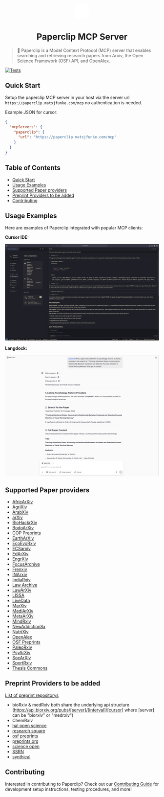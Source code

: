 <div align="center">
  <img src="assets/paperclip.svg" alt="Paperclip Logo" width="48" height="48">
  
  # Paperclip MCP Server
</div>

> 📎 Paperclip is a Model Context Protocol (MCP) server that enables searching and retrieving research papers from Arxiv, the Open Science Framework (OSF) API, and OpenAlex.

[![Tests](https://github.com/matsjfunke/paperclip/actions/workflows/tests.yml/badge.svg?branch=main)](https://github.com/matsjfunke/paperclip/actions/workflows/tests.yml)

## Quick Start

Setup the paperclip MCP server in your host via the server url `https://paperclip.matsjfunke.com/mcp` no authentication is needed.

Example JSON for cursor:

```json
{
  "mcpServers": {
    "paperclip": {
      "url": "https://paperclip.matsjfunke.com/mcp"
    }
  }
}
```

## Table of Contents

- [Quick Start](#quick-start)
- [Usage Examples](#usage-examples)
- [Supported Paper providers](#supported-paper-providers)
- [Preprint Providers to be added](#preprint-providers-to-be-added)
- [Contributing](#contributing)

## Usage Examples

Here are examples of Paperclip integrated with popular MCP clients:

**Cursor IDE:**

![Paperclip integration with Cursor](assets/cursor-usage.png)

**Langdock:**

![Paperclip integration with Langdock](assets/langdock-usage.png)

## Supported Paper providers

- [AfricArXiv](https://africarxiv.org)
- [AgriXiv](https://agrirxiv.org)
- [ArabXiv](https://arabixiv.org)
- [arXiv](https://arxiv.org)
- [BioHackrXiv](http://guide.biohackrxiv.org/about.html)
- [BodoArXiv](https://bodoarxiv.wordpress.com)
- [COP Preprints](https://www.collegeofphlebology.com)
- [EarthArXiv](https://eartharxiv.org)
- [EcoEvoRxiv](https://www.ecoevorxiv.com)
- [ECSarxiv](https://ecsarxiv.org)
- [EdArXiv](https://edarxiv.org)
- [EngrXiv](https://engrxiv.org)
- [FocusArchive](https://osf.io/preprints/focusarchive)
- [Frenxiv](https://frenxiv.org)
- [INArxiv](https://rinarxiv.lipi.go.id)
- [IndiaRxiv](https://osf.io/preprints/indiarxiv)
- [Law Archive](https://library.law.yale.edu/research/law-archive)
- [LawArXiv](https://osf.io/preprints/lawarxiv)
- [LISSA](https://osf.io/preprints/lissa)
- [LiveData](https://osf.io/preprints/livedata)
- [MarXiv](https://osf.io/preprints/marxiv)
- [MediArXiv](https://mediarxiv.com)
- [MetaArXiv](https://osf.io/preprints/metaarxiv)
- [MindRxiv](https://osf.io/preprints/mindrxiv)
- [NewAddictionSx](https://osf.io/preprints/newaddictionsx)
- [NutriXiv](https://niblunc.org)
- [OpenAlex](https://openalex.org)
- [OSF Preprints](https://osf.io/preprints/osf)
- [PaleoRxiv](https://osf.io/preprints/paleorxiv)
- [PsyArXiv](https://psyarxiv.com)
- [SocArXiv](https://socopen.org/welcome)
- [SportRxiv](http://sportrxiv.org)
- [Thesis Commons](https://osf.io/preprints/thesiscommons)

## Preprint Providers to be added

[List of preprint repositorys](https://en.wikipedia.org/wiki/List_of_preprint_repositories)

- bioRxiv & medRxiv both share the underlying api structure (https://api.biorxiv.org/pubs/[server]/[interval]/[cursor] where [server] can be "biorxiv" or "medrxiv")
- ChemRxiv
- [hal open science](https://hal.science/?lang=en)
- [research square](https://www.researchsquare.com/)
- [osf preprints](https://osf.io/preprints)
- [preprints.org](https://preprints.org)
- [science open](https://www.scienceopen.com/)
- [SSRN](https://www.ssrn.com/index.cfm/en/the-lancet/)
- [synthical](https://synthical.com/feed/new)

## Contributing

Interested in contributing to Paperclip? Check out our [Contributing Guide](CONTRIBUTING.md) for development setup instructions, testing procedures, and more!
